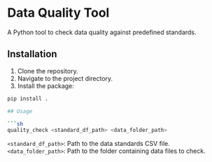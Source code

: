 # Data Quality Tool

A Python tool to check data quality against predefined standards.

## Installation

1. Clone the repository.
2. Navigate to the project directory.
3. Install the package:

```sh
pip install .

## Usage

```sh
quality_check <standard_df_path> <data_folder_path>
```

`<standard_df_path>`: Path to the data standards CSV file.
`<data_folder_path>`: Path to the folder containing data files to check.